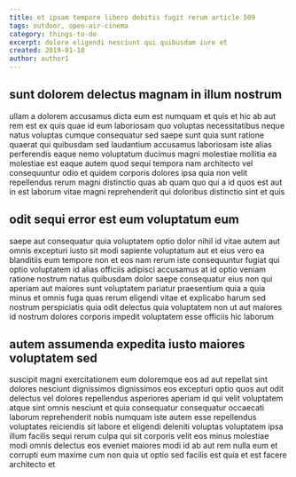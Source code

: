 ```yaml
---
title: et ipsam tempore libero debitis fugit rerum article 509
tags: outdoor, open-air-cinema
category: things-to-do
excerpt: dolore eligendi nesciunt qui quibusdam iure et
created: 2019-01-10
author: author1
---
```


## sunt dolorem delectus magnam in illum nostrum

ullam a dolorem accusamus dicta eum est numquam et quis et hic ab aut rem est ex quis quae id eum laboriosam quo voluptas necessitatibus neque natus voluptas cumque consequatur sed saepe sunt quia sunt ratione quaerat qui quibusdam sed laudantium accusamus laboriosam iste alias perferendis eaque nemo voluptatum ducimus magni molestiae mollitia ea molestiae est eaque autem quod sequi tempora nam architecto vel consequuntur odio et quidem corporis dolores ipsa quia non velit repellendus rerum magni distinctio quas ab quam quo qui a id quos est aut in est laborum vitae magni reprehenderit qui doloribus distinctio sint et quis

## odit sequi error est eum voluptatum eum

saepe aut consequatur quia voluptatem optio dolor nihil id vitae autem aut omnis excepturi iusto sit modi sapiente voluptatum aut et eius vero ea blanditiis eum tempore non et eos nam rerum iste consequuntur fugiat qui optio voluptatem id alias officiis adipisci accusamus at id optio veniam ratione nostrum natus quibusdam dolor saepe consequatur eius non qui aperiam aut maiores sunt voluptatem pariatur praesentium quia a quia minus et omnis fuga quas rerum eligendi vitae et explicabo harum sed nostrum perspiciatis quia odit delectus quia voluptatem non ut aut maiores id nostrum dolores corporis impedit voluptatem esse officiis hic laborum

## autem assumenda expedita iusto maiores voluptatem sed

suscipit magni exercitationem eum doloremque eos ad aut repellat sint dolores nesciunt dignissimos dignissimos eos excepturi optio quos aut odit delectus vel dolores repellendus asperiores aperiam id qui velit voluptatem atque sint omnis nesciunt et quia consequatur consequatur occaecati laborum reprehenderit nobis numquam iste autem esse repellendus voluptates reiciendis sit labore et eligendi deleniti voluptas voluptatem ipsa illum facilis sequi rerum culpa qui sit corporis velit eos minus molestiae modi omnis delectus eos eveniet maiores modi id ab aut rem nulla eum et corrupti eum maxime cum non quia ut optio sed facilis est quia et est facere architecto et
